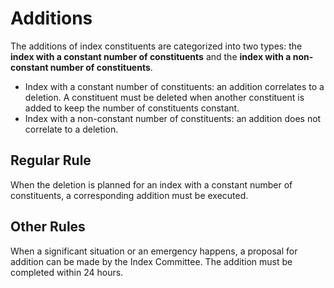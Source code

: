 # Additions

The additions of index constituents are categorized into two types: the **index with a constant number of constituents** and the **index with a non-constant number of constituents**.

* Index with a constant number of constituents: an addition correlates to a deletion. A constituent must be deleted when another constituent is added to keep the number of constituents constant.
* Index with a non-constant number of constituents: an addition does not correlate to a deletion.

## Regular Rule

When the deletion is planned for an index with a constant number of constituents, a corresponding addition must be executed.

## Other Rules

When a significant situation or an emergency happens, a proposal for addition can be made by the Index Committee. The addition must be completed within 24 hours.
